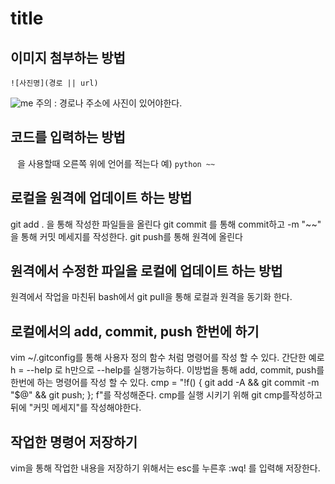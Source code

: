 # title
## 이미지 첨부하는 방법

```
![사진명](경로 || url)
```
![me](https://github.com/mcb-dataai/blog/blob/dev_notes/jackson/dev_notes/Jackson/img/me.jpg)
주의 : 경로나 주소에 사진이 있어야한다.

## 코드를 입력하는 방법
```` ```` 을 사용할때 오른쪽 위에 언어를 적는다
예) ````python ~~ ````


## 로컬을 원격에 업데이트 하는 방법
git add . 을 통해 작성한 파일들을 올린다
git commit 를 통해 commit하고 -m "~~" 을 통해 커밋 메세지를 작성한다.
git push를 통해 원격에 올린다

## 원격에서 수정한 파일을 로컬에 업데이트 하는 방법
원격에서 작업을 마친뒤 bash에서 git pull을 통해 로컬과 원격을 동기화 한다.

## 로컬에서의 add, commit, push 한번에 하기
vim ~/.gitconfig를 통해 사용자 정의 함수 처럼 명령어를 작성 할 수 있다.
간단한 예로 h = --help 로 h만으로 --help를 실행가능하다. 이방법을 통해 add, commit, push를 한번에 하는 명령어를 작성 할 수 있다.
cmp = "!f() { git add -A && git commit -m \"$@\" && git push; }; f"를 작성해준다.
cmp를 실행 시키기 위해 git cmp를작성하고 뒤에 "커밋 메세지"를 작성해야한다.

## 작업한 명령어 저장하기
vim을 통해 작업한 내용을 저장하기 위해서는 esc를 누른후 :wq! 를 입력해 저장한다.
